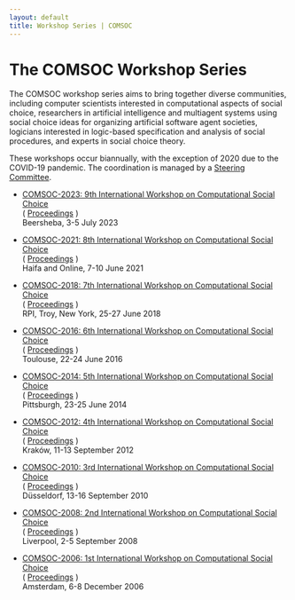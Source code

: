 ```yaml
---
layout: default
title: Workshop Series | COMSOC
---
```


# The COMSOC Workshop Series

The COMSOC workshop series aims to bring together diverse communities, including computer scientists interested in computational aspects of social choice, researchers in artificial intelligence and multiagent systems using social choice ideas for organizing artificial software agent societies, logicians interested in logic-based specification and analysis of social procedures, and experts in social choice theory.

These workshops occur biannually, with the exception of 2020 due to the COVID-19 pandemic. The coordination is managed by a [Steering Committee](community).

- [COMSOC-2023: 9th International Workshop on Computational Social Choice](https://www.bgu.ac.il/comsoc2023)  
  ( [Proceedings](proceedings/2023/) )  
  Beersheba, 3-5 July 2023

- [COMSOC-2021: 8th International Workshop on Computational Social Choice](https://comsoc2021.net.technion.ac.il/)  
  ( [Proceedings](proceedings/2021/) )  
  Haifa and Online, 7-10 June 2021

- [COMSOC-2018: 7th International Workshop on Computational Social Choice](http://www.cs.rpi.edu/~xial/COMSOC18/)  
  ( [Proceedings](proceedings/2018/) )  
  RPI, Troy, New York, 25-27 June 2018

- [COMSOC-2016: 6th International Workshop on Computational Social Choice](http://www.irit.fr/COMSOC-2016/)  
  ( [Proceedings](proceedings/2016/) )  
  Toulouse, 22-24 June 2016

- [COMSOC-2014: 5th International Workshop on Computational Social Choice](http://www.cs.cmu.edu/~arielpro/comsoc-14/)  
  ( [Proceedings](proceedings/2014/) )  
  Pittsburgh, 23-25 June 2014

- [COMSOC-2012: 4th International Workshop on Computational Social Choice](http://home.agh.edu.pl/~faliszew/COMSOC-2012/)  
  ( [Proceedings](assets/proceedings/comsoc2012.pdf) )  
  Kraków, 11-13 September 2012

- [COMSOC-2010: 3rd International Workshop on Computational Social Choice](https://ccc.cs.uni-duesseldorf.de/COMSOC-2010/index.shtml)  
  ( [Proceedings](assets/proceedings/comsoc2010.pdf) )  
  Düsseldorf, 13-16 September 2010

- [COMSOC-2008: 2nd International Workshop on Computational Social Choice](archive/comsoc-2008/)  
  ( [Proceedings](assets/proceedings/comsoc2008.pdf) )  
  Liverpool, 2-5 September 2008

- [COMSOC-2006: 1st International Workshop on Computational Social Choice](http://staff.science.uva.nl/u.endriss/COMSOC-2006/)  
  ( [Proceedings](assets/proceedings/comsoc2006.pdf) )  
  Amsterdam, 6-8 December 2006
